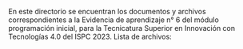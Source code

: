En este directorio se encuentran los documentos y archivos correspondientes a la Evidencia de aprendizaje n° 6 del módulo programación inicial, para la Tecnicatura Superior en Innovación con Tecnologías 4.0 del ISPC 2023.
Lista de archivos:
